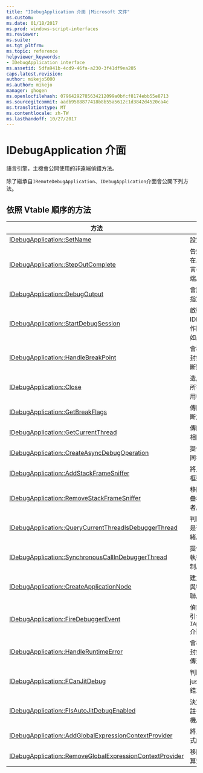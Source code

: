```yaml
---
title: "IDebugApplication 介面 |Microsoft 文件"
ms.custom: 
ms.date: 01/18/2017
ms.prod: windows-script-interfaces
ms.reviewer: 
ms.suite: 
ms.tgt_pltfrm: 
ms.topic: reference
helpviewer_keywords:
- IDebugApplication interface
ms.assetid: 5dfa941b-4cd9-46fa-a230-3f41df9ea205
caps.latest.revision: 
author: mikejo5000
ms.author: mikejo
manager: ghogen
ms.openlocfilehash: 07964292785634212099a0bfcf8174ebb55e8713
ms.sourcegitcommit: aadb9588877418b8b55a5612c1d3842d4520ca4c
ms.translationtype: MT
ms.contentlocale: zh-TW
ms.lasthandoff: 10/27/2017
---
```

# <a name="idebugapplication-interface"></a>IDebugApplication 介面
語言引擎，主機會公開使用的非遠端偵錯方法。  
  
 除了繼承自`IRemoteDebugApplication`、`IDebugApplication`介面會公開下列方法。  
  
## <a name="methods-in-vtable-order"></a>依照 Vtable 順序的方法  
  
|方法|說明|  
|------------|-----------------|  
|[IDebugApplication::SetName](../../winscript/reference/idebugapplication-setname.md)|設定應用程式的名稱。|  
|[IDebugApplication::StepOutComplete](../../winscript/reference/idebugapplication-stepoutcomplete.md)|告知偵錯處理序管理員在單一步驟模式中的語言引擎即將傳回其呼叫端。|  
|[IDebugApplication::DebugOutput](../../winscript/reference/idebugapplication-debugoutput.md)|會顯示偵錯工具 IDE 所指定的字串。|  
|[IDebugApplication::StartDebugSession](../../winscript/reference/idebugapplication-startdebugsession.md)|啟動預設偵錯工具 IDE，並會附加偵錯工作階段對此應用程式，如果其中一個未附加。|  
|[IDebugApplication::HandleBreakPoint](../../winscript/reference/idebugapplication-handlebreakpoint.md)|會導致目前的執行緒可封鎖，並傳送通知之中斷點的 IDE 偵錯工具。|  
|[IDebugApplication::Close](../../winscript/reference/idebugapplication-close.md)|造成此應用程式以釋放所有參考，並輸入非作用中狀態。|  
|[IDebugApplication::GetBreakFlags](../../winscript/reference/idebugapplication-getbreakflags.md)|傳回目前應用程式的中斷旗標。|  
|[IDebugApplication::GetCurrentThread](../../winscript/reference/idebugapplication-getcurrentthread.md)|傳回目前執行的執行緒相關聯的執行緒。|  
|[IDebugApplication::CreateAsyncDebugOperation](../../winscript/reference/idebugapplication-createasyncdebugoperation.md)|提供非同步存取指定的同步偵錯作業。|  
|[IDebugApplication::AddStackFrameSniffer](../../winscript/reference/idebugapplication-addstackframesniffer.md)|將此應用程式中的堆疊框架的列舉值提供者。|  
|[IDebugApplication::RemoveStackFrameSniffer](../../winscript/reference/idebugapplication-removestackframesniffer.md)|移除此應用程式中的堆疊框架的列舉值提供者。|  
|[IDebugApplication::QueryCurrentThreadIsDebuggerThread](../../winscript/reference/idebugapplication-querycurrentthreadisdebuggerthread.md)|判斷目前執行的執行緒是否為偵錯工具執行緒。|  
|[IDebugApplication::SynchronousCallInDebuggerThread](../../winscript/reference/idebugapplication-synchronouscallindebuggerthread.md)|提供偵錯工具執行緒中執行程式碼呼叫端的機制。|  
|[IDebugApplication::CreateApplicationNode](../../winscript/reference/idebugapplication-createapplicationnode.md)|建立新的應用程式節點與特定文件提供者相關聯。|  
|[IDebugApplication::FireDebuggerEvent](../../winscript/reference/idebugapplication-firedebuggerevent.md)|偵錯工具的一般事件的引發`IApplicationDebugger`介面。|  
|[IDebugApplication::HandleRuntimeError](../../winscript/reference/idebugapplication-handleruntimeerror.md)|會導致目前的執行緒可封鎖，並將錯誤的通知傳送至 IDE 偵錯工具。|  
|[IDebugApplication::FCanJitDebug](../../winscript/reference/idebugapplication-fcanjitdebug.md)|判斷是否已登錄在 just-in-time (JIT) 偵錯工具。|  
|[IDebugApplication::FIsAutoJitDebugEnabled](../../winscript/reference/idebugapplication-fisautojitdebugenabled.md)|決定如果 JIT 偵錯工具註冊到自動偵錯無聲主機。|  
|[IDebugApplication::AddGlobalExpressionContextProvider](../../winscript/reference/idebugapplication-addglobalexpressioncontextprovider.md)|將此應用程式全域運算式的內容提供者。|  
|[IDebugApplication::RemoveGlobalExpressionContextProvider](../../winscript/reference/idebugapplication-removeglobalexpressioncontextprovider.md)|移除此應用程式全域運算式的內容提供者。|